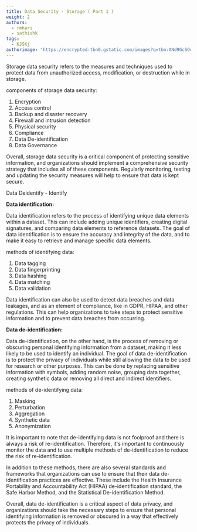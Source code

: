 ```yaml
---
title: Data Security - Storage ( Part 1 )
weight: 2
authors:
  - rmhari
  - sathishk
tags:
  - KJSKj
authorimage: 'https://encrypted-tbn0.gstatic.com/images?q=tbn:ANd9GcSOd256TcC6vcaQ99TYzoP0pBbch9_Q-bbrmw&usqp=CAU'
---
```


Storage data security refers to the measures and techniques used to protect data from unauthorized access, modification, or destruction while in storage.

components of storage data security:

1. Encryption
2. Access control
3. Backup and disaster recovery
4. Firewall and intrusion detection
5. Physical security
6. Compliance
7. Data De-identification
8. Data Governance

Overall, storage data security is a critical component of protecting sensitive information, and organizations should implement a comprehensive security strategy that includes all of these components. Regularly monitoring, testing and updating the security measures will help to ensure that data is kept secure.

Data Deidentify - Identify

**Data identification:**

Data identification refers to the process of identifying unique data elements within a dataset. This can include adding unique identifiers, creating digital signatures, and comparing data elements to reference datasets. The goal of data identification is to ensure the accuracy and integrity of the data, and to make it easy to retrieve and manage specific data elements.

methods of identifying data:

1. Data tagging
2. Data fingerprinting
3. Data hashing
4. Data matching
5. Data validation

Data identification can also be used to detect data breaches and data leakages, and as an element of compliance, like in GDPR, HIPAA, and other regulations. This can help organizations to take steps to protect sensitive information and to prevent data breaches from occurring.

**Data de-identification:**

Data de-identification, on the other hand, is the process of removing or obscuring personal identifying information from a dataset, making it less likely to be used to identify an individual. The goal of data de-identification is to protect the privacy of individuals while still allowing the data to be used for research or other purposes. This can be done by replacing sensitive information with symbols, adding random noise, grouping data together, creating synthetic data or removing all direct and indirect identifiers.

methods of de-identifying data:

1. Masking
2. Perturbation 
3. Aggregation 
4. Synthetic data
5. Anonymization

It is important to note that de-identifying data is not foolproof and there is always a risk of re-identification. Therefore, it's important to continuously monitor the data and to use multiple methods of de-identification to reduce the risk of re-identification.

In addition to these methods, there are also several standards and frameworks that organizations can use to ensure that their data de-identification practices are effective. These include the Health Insurance Portability and Accountability Act (HIPAA) de-identification standard, the Safe Harbor Method, and the Statistical De-identification Method.

Overall, data de-identification is a critical aspect of data privacy, and organizations should take the necessary steps to ensure that personal identifying information is removed or obscured in a way that effectively protects the privacy of individuals.